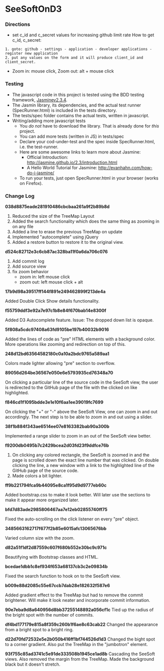 # SeeSoftOnD3


### Directions
- set c_id and c_secret values for increasing github limit rate
How to get c_id, c_secret:
~~~
1. goto: github - settings - application - developer applications - register new application
2. put any values on the form and it will produce client_id and client_secret.
~~~

- Zoom in: mouse click, Zoom out: alt + mouse click

### Testing

- The javascript code in this project is tested using the BDD testing framework, [Jasmine](http://jasmine.github.io/)[v2.3.4](https://github.com/jasmine/jasmine/releases).
- The Jasmin library, its dependencies, and the actual test runner (SpecRunner.html) is included in the tests directory.
- The tests/spec folder contains the actual tests, written in javascript.
- Writing/adding more javascript tests
    + You *do not* have to download the library. That is already done for *this* project.
    + You can add more tests (written in JS) in tests/spec
    + Declare your cod-under-test and the spec inside SpecRunner.html, i.e. the test-runner.
    + Here are some awesome links to learn more about Jasmine:
        * Official Introduction: http://jasmine.github.io/2.3/introduction.html
        * A Hello World Tutorial for Jasmine: http://evanhahn.com/how-do-i-jasmine/
    + To run your tests, just open SpecRunner.html in your browser (works on Firefox).

### Change Log

**038d8875eade281910486cbcbaa261a9f2b89b8d**

1. Reduced the size of the TreeMap Layout
2. Added the search functionality which does the same thing as zooming in on any file
3. Added a line to erase the previous TreeMap on update
4. Implemented "autocomplete" using jQuery
5. Added a restore button to restore it to the original view.


**d524c82712e3c6cb87ac328ba11f0a6da706c076**

1. Add commit log
2. Add source view
3. fix zoom behavior
	- zoom in: left mouse click
	- zoom out: left mouse click + alt

**17b9d98a39517ff144f891e249462899f213de4a**

Added Double Click Show details functionality.

**f55759ddf3e92a7e97c1b8e84f670bab14e8300f**

Added D3 Autocomplete feature. Issue: The dropped down list is opaque.

**5f808a5cdc97408a63fd9105be197b40032b9016**

Added the lines of code as "pre" HTML elements with a background color.
	 More operations like zooming and redirection on top of this.

**248d12bd63564582180c0a10a2bdc9765a589aa1**

Colors made lighter allowing "pre" section to overflow.

**89056d264be36567e050e6e5793935cd76348a70**

On clicking a particular line of the source code in the SeeSoft view, the user is redirected to the GitHub page of the file with the clicked on like highlighted.

**f846cd1f1095bdde3e1e10f6aa1ee39019fc7699**

On clicking the "+" or "-" above the SeeSoft View, one can zoom in and out accordingly. The next step is to be able to zoom in and out using a slider.

**38f1b884f343ae6514ee07e8163382bab90a300b**

Implemented a range slider to zoom in an out of the SeeSoft view better.

**f9200db0495b7c2429bcea2d03fd23f9ddfce76b**

1. On clicking any colored rectangle, the SeeSoft is zoomed in and the page is
   scrolled down the exact line number that was clicked. On double clicking the
   line, a new window with a link to the highlighted line of the GitHub page of
   the source code.
2. Made colors a bit lighter.

**ff9b221794fca9b44095e8ca1f95d9d9777eb60c**

Added bootstrap.css to make it look better. Will later use the sections to
make it appear more organized later.

**bfd7d83ade2985806467aa7e12eb02855740ff75**

Fixed the auto-scrolling on the click listener on every "pre" object.

**3485663162717f677f2b85e6015afc13065676bb**

Varied column size with the zoom.

**d82a51f1df2d87559c607f680b552e30bc9c971c**

Beautifying with Bootstrap classes and HTML.

**bcedae1dbb1c8ef934f653a68137cb3c2e09834b**

Fixed the search function to hook on to the SeeSoft view.

**b009e88d2085c55e67ccb7dab28e182632f587e6**

Added gradient effect to the TreeMap but had to remove the commit brightener.
Will make it look neater and incorporate commit information.

**90e7eba9d8a640956d8bb37255148892a056cf1c**
Tied up the radius of the bright spot with the number of commits.

**df4bd177179e815a8f359c260b1f6ae8c63cab22**
Changed the appearance from a bright spot to a bright ring.

**d22d70fd72532e5e2b050b416ff1bf744526d1d3**
Changed the bight spot to a corner gradient. Also put the TreeMap in the
"jumbotron" element.

**93f755c85ad3741c5e91de333508b1945ce1ad8b**
Cascading the SeeSoft views. Also removed the margin from the TreeMap. Made the
background black but it doesn't stretch.
